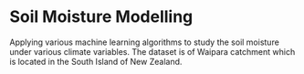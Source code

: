 # Soil Moisture Modelling
Applying various machine learning algorithms to study the soil moisture under various climate variables.
The dataset is of Waipara catchment which is located in the South Island of New Zealand.
